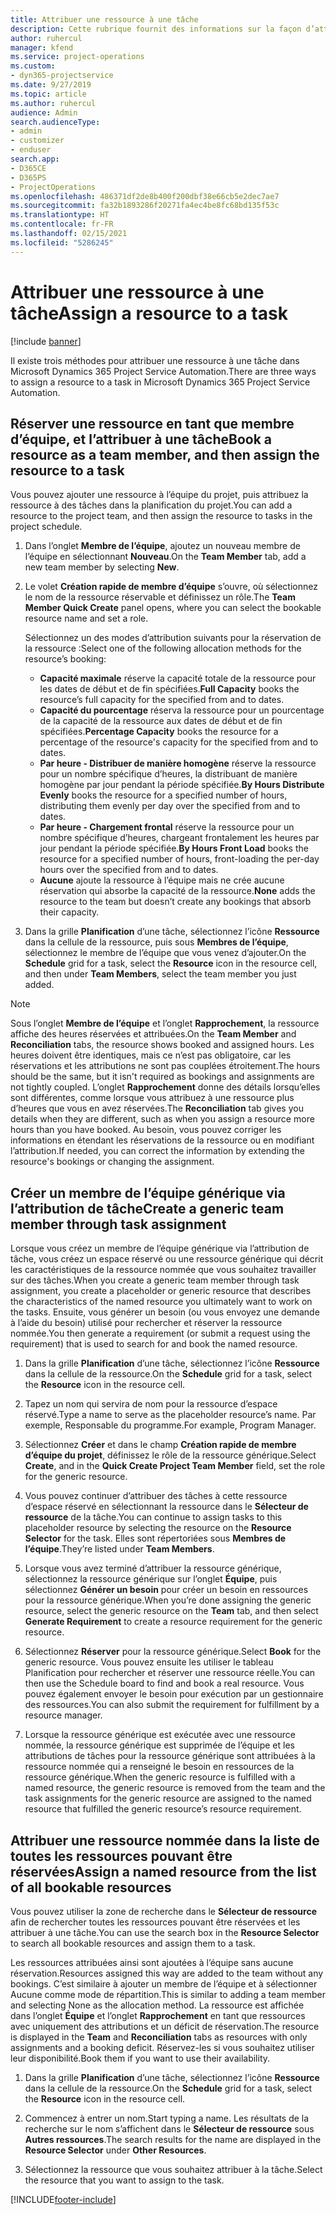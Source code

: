 ```yaml
---
title: Attribuer une ressource à une tâche
description: Cette rubrique fournit des informations sur la façon d’attribuer des ressources aux tâches.
author: ruhercul
manager: kfend
ms.service: project-operations
ms.custom:
- dyn365-projectservice
ms.date: 9/27/2019
ms.topic: article
ms.author: ruhercul
audience: Admin
search.audienceType:
- admin
- customizer
- enduser
search.app:
- D365CE
- D365PS
- ProjectOperations
ms.openlocfilehash: 486371df2de8b400f200dbf38e66cb5e2dec7ae7
ms.sourcegitcommit: fa32b1893286f20271fa4ec4be8fc68bd135f53c
ms.translationtype: HT
ms.contentlocale: fr-FR
ms.lasthandoff: 02/15/2021
ms.locfileid: "5286245"
---
```

# <a name="assign-a-resource-to-a-task"></a><span data-ttu-id="5094e-103">Attribuer une ressource à une tâche</span><span class="sxs-lookup"><span data-stu-id="5094e-103">Assign a resource to a task</span></span>

[!include [banner](../includes/psa-now-project-operations.md)]

<span data-ttu-id="5094e-104">Il existe trois méthodes pour attribuer une ressource à une tâche dans Microsoft Dynamics 365 Project Service Automation.</span><span class="sxs-lookup"><span data-stu-id="5094e-104">There are three ways to assign a resource to a task in Microsoft Dynamics 365 Project Service Automation.</span></span>

## <a name="book-a-resource-as-a-team-member-and-then-assign-the-resource-to-a-task"></a><span data-ttu-id="5094e-105">Réserver une ressource en tant que membre d’équipe, et l’attribuer à une tâche</span><span class="sxs-lookup"><span data-stu-id="5094e-105">Book a resource as a team member, and then assign the resource to a task</span></span>

<span data-ttu-id="5094e-106">Vous pouvez ajouter une ressource à l’équipe du projet, puis attribuez la ressource à des tâches dans la planification du projet.</span><span class="sxs-lookup"><span data-stu-id="5094e-106">You can add a resource to the project team, and then assign the resource to tasks in the project schedule.</span></span>

1. <span data-ttu-id="5094e-107">Dans l’onglet **Membre de l’équipe**, ajoutez un nouveau membre de l’équipe en sélectionnant **Nouveau**.</span><span class="sxs-lookup"><span data-stu-id="5094e-107">On the **Team Member** tab, add a new team member by selecting **New**.</span></span> 

2. <span data-ttu-id="5094e-108">Le volet **Création rapide de membre d’équipe** s’ouvre, où sélectionnez le nom de la ressource réservable et définissez un rôle.</span><span class="sxs-lookup"><span data-stu-id="5094e-108">The **Team Member Quick Create** panel opens, where you can select the bookable resource name and set a role.</span></span> 

    <span data-ttu-id="5094e-109">Sélectionnez un des modes d’attribution suivants pour la réservation de la ressource :</span><span class="sxs-lookup"><span data-stu-id="5094e-109">Select one of the following allocation methods for the resource’s booking:</span></span>

    - <span data-ttu-id="5094e-110">**Capacité maximale** réserve la capacité totale de la ressource pour les dates de début et de fin spécifiées.</span><span class="sxs-lookup"><span data-stu-id="5094e-110">**Full Capacity** books the resource’s full capacity for the specified from and to dates.</span></span>
    - <span data-ttu-id="5094e-111">**Capacité du pourcentage** réserva la ressource pour un pourcentage de la capacité de la ressource aux dates de début et de fin spécifiées.</span><span class="sxs-lookup"><span data-stu-id="5094e-111">**Percentage Capacity** books the resource for a percentage of the resource's capacity for the specified from and to dates.</span></span>
    - <span data-ttu-id="5094e-112">**Par heure - Distribuer de manière homogène** réserve la ressource pour un nombre spécifique d’heures, la distribuant de manière homogène par jour pendant la période spécifiée.</span><span class="sxs-lookup"><span data-stu-id="5094e-112">**By Hours Distribute Evenly** books the resource for a specified number of hours, distributing them evenly per day over the specified from and to dates.</span></span>
    - <span data-ttu-id="5094e-113">**Par heure - Chargement frontal** réserve la ressource pour un nombre spécifique d’heures, chargeant frontalement les heures par jour pendant la période spécifiée.</span><span class="sxs-lookup"><span data-stu-id="5094e-113">**By Hours Front Load** books the resource for a specified number of hours, front-loading the per-day hours over the specified from and to dates.</span></span>
    - <span data-ttu-id="5094e-114">**Aucune** ajoute la ressource à l’équipe mais ne crée aucune réservation qui absorbe la capacité de la ressource.</span><span class="sxs-lookup"><span data-stu-id="5094e-114">**None** adds the resource to the team but doesn’t create any bookings that absorb their capacity.</span></span>

3. <span data-ttu-id="5094e-115">Dans la grille **Planification** d’une tâche, sélectionnez l’icône **Ressource** dans la cellule de la ressource, puis sous **Membres de l’équipe**, sélectionnez le membre de l’équipe que vous venez d’ajouter.</span><span class="sxs-lookup"><span data-stu-id="5094e-115">On the **Schedule** grid for a task, select the **Resource** icon in the resource cell, and then under **Team Members**, select the team member you just added.</span></span> 

> [!NOTE]
> <span data-ttu-id="5094e-116">Sous l’onglet **Membre de l’équipe** et l’onglet **Rapprochement**, la ressource affiche des heures réservées et attribuées.</span><span class="sxs-lookup"><span data-stu-id="5094e-116">On the **Team Member** and **Reconciliation** tabs, the resource shows booked and assigned hours.</span></span> <span data-ttu-id="5094e-117">Les heures doivent être identiques, mais ce n’est pas obligatoire, car les réservations et les attributions ne sont pas couplées étroitement.</span><span class="sxs-lookup"><span data-stu-id="5094e-117">The hours should be the same, but it isn't required as bookings and assignments are not tightly coupled.</span></span> <span data-ttu-id="5094e-118">L’onglet **Rapprochement** donne des détails lorsqu’elles sont différentes, comme lorsque vous attribuez à une ressource plus d’heures que vous en avez réservées.</span><span class="sxs-lookup"><span data-stu-id="5094e-118">The **Reconciliation** tab gives you details when they are different, such as when you assign a resource more hours than you have booked.</span></span> <span data-ttu-id="5094e-119">Au besoin, vous pouvez corriger les informations en étendant les réservations de la ressource ou en modifiant l’attribution.</span><span class="sxs-lookup"><span data-stu-id="5094e-119">If needed, you can correct the information by extending the resource's bookings or changing the assignment.</span></span>

## <a name="create-a-generic-team-member-through-task-assignment"></a><span data-ttu-id="5094e-120">Créer un membre de l’équipe générique via l’attribution de tâche</span><span class="sxs-lookup"><span data-stu-id="5094e-120">Create a generic team member through task assignment</span></span>

<span data-ttu-id="5094e-121">Lorsque vous créez un membre de l’équipe générique via l’attribution de tâche, vous créez un espace réservé ou une ressource générique qui décrit les caractéristiques de la ressource nommée que vous souhaitez travailler sur des tâches.</span><span class="sxs-lookup"><span data-stu-id="5094e-121">When you create a generic team member through task assignment, you create a placeholder or generic resource that describes the characteristics of the named resource you ultimately want to work on the tasks.</span></span> <span data-ttu-id="5094e-122">Ensuite, vous générer un besoin (ou vous envoyez une demande à l’aide du besoin) utilisé pour rechercher et réserver la ressource nommée.</span><span class="sxs-lookup"><span data-stu-id="5094e-122">You then generate a requirement (or submit a request using the requirement) that is used to search for and book the named resource.</span></span>

1. <span data-ttu-id="5094e-123">Dans la grille **Planification** d’une tâche, sélectionnez l’icône **Ressource** dans la cellule de la ressource.</span><span class="sxs-lookup"><span data-stu-id="5094e-123">On the **Schedule** grid for a task, select the **Resource** icon in the resource cell.</span></span>

2. <span data-ttu-id="5094e-124">Tapez un nom qui servira de nom pour la ressource d’espace réservé.</span><span class="sxs-lookup"><span data-stu-id="5094e-124">Type a name to serve as the placeholder resource’s name.</span></span> <span data-ttu-id="5094e-125">Par exemple, Responsable du programme.</span><span class="sxs-lookup"><span data-stu-id="5094e-125">For example, Program Manager.</span></span>

3. <span data-ttu-id="5094e-126">Sélectionnez **Créer** et dans le champ **Création rapide de membre d’équipe du projet**, définissez le rôle de la ressource générique.</span><span class="sxs-lookup"><span data-stu-id="5094e-126">Select **Create**, and in the **Quick Create Project Team Member** field, set the role for the generic resource.</span></span>

4. <span data-ttu-id="5094e-127">Vous pouvez continuer d’attribuer des tâches à cette ressource d’espace réservé en sélectionnant la ressource dans le **Sélecteur de ressource** de la tâche.</span><span class="sxs-lookup"><span data-stu-id="5094e-127">You can continue to assign tasks to this placeholder resource by selecting the resource on the **Resource Selector** for the task.</span></span> <span data-ttu-id="5094e-128">Elles sont répertoriées sous **Membres de l’équipe**.</span><span class="sxs-lookup"><span data-stu-id="5094e-128">They’re listed under **Team Members**.</span></span>

5. <span data-ttu-id="5094e-129">Lorsque vous avez terminé d’attribuer la ressource générique, sélectionnez la ressource générique sur l’onglet **Équipe**, puis sélectionnez **Générer un besoin** pour créer un besoin en ressources pour la ressource générique.</span><span class="sxs-lookup"><span data-stu-id="5094e-129">When you’re done assigning the generic resource, select the generic resource on the **Team** tab, and then select **Generate Requirement** to create a resource requirement for the generic resource.</span></span>

6. <span data-ttu-id="5094e-130">Sélectionnez **Réserver** pour la ressource générique.</span><span class="sxs-lookup"><span data-stu-id="5094e-130">Select **Book** for the generic resource.</span></span> <span data-ttu-id="5094e-131">Vous pouvez ensuite les utiliser le tableau Planification pour rechercher et réserver une ressource réelle.</span><span class="sxs-lookup"><span data-stu-id="5094e-131">You can then use the Schedule board to find and book a real resource.</span></span> <span data-ttu-id="5094e-132">Vous pouvez également envoyer le besoin pour exécution par un gestionnaire des ressources.</span><span class="sxs-lookup"><span data-stu-id="5094e-132">You can also submit the requirement for fulfillment by a resource manager.</span></span>

7. <span data-ttu-id="5094e-133">Lorsque la ressource générique est exécutée avec une ressource nommée, la ressource générique est supprimée de l’équipe et les attributions de tâches pour la ressource générique sont attribuées à la ressource nommée qui a renseigné le besoin en ressources de la ressource générique.</span><span class="sxs-lookup"><span data-stu-id="5094e-133">When the generic resource is fulfilled with a named resource, the generic resource is removed from the team and the task assignments for the generic resource are assigned to the named resource that fulfilled the generic resource’s resource requirement.</span></span>

## <a name="assign-a-named-resource-from-the-list-of-all-bookable-resources"></a><span data-ttu-id="5094e-134">Attribuer une ressource nommée dans la liste de toutes les ressources pouvant être réservées</span><span class="sxs-lookup"><span data-stu-id="5094e-134">Assign a named resource from the list of all bookable resources</span></span>

<span data-ttu-id="5094e-135">Vous pouvez utiliser la zone de recherche dans le **Sélecteur de ressource** afin de rechercher toutes les ressources pouvant être réservées et les attribuer à une tâche.</span><span class="sxs-lookup"><span data-stu-id="5094e-135">You can use the search box in the **Resource Selector** to search all bookable resources and assign them to a task.</span></span>

<span data-ttu-id="5094e-136">Les ressources attribuées ainsi sont ajoutées à l’équipe sans aucune réservation.</span><span class="sxs-lookup"><span data-stu-id="5094e-136">Resources assigned this way are added to the team without any bookings.</span></span> <span data-ttu-id="5094e-137">C’est similaire à ajouter un membre de l’équipe et à sélectionner Aucune comme mode de répartition.</span><span class="sxs-lookup"><span data-stu-id="5094e-137">This is similar to adding a team member and selecting None as the allocation method.</span></span> <span data-ttu-id="5094e-138">La ressource est affichée dans l’onglet **Équipe** et l’onglet **Rapprochement** en tant que ressources avec uniquement des attributions et un déficit de réservation.</span><span class="sxs-lookup"><span data-stu-id="5094e-138">The resource is displayed in the **Team** and **Reconciliation** tabs as resources with only assignments and a booking deficit.</span></span> <span data-ttu-id="5094e-139">Réservez-les si vous souhaitez utiliser leur disponibilité.</span><span class="sxs-lookup"><span data-stu-id="5094e-139">Book them if you want to use their availability.</span></span>

1. <span data-ttu-id="5094e-140">Dans la grille **Planification** d’une tâche, sélectionnez l’icône **Ressource** dans la cellule de la ressource.</span><span class="sxs-lookup"><span data-stu-id="5094e-140">On the **Schedule** grid for a task, select the **Resource** icon in the resource cell.</span></span>

2. <span data-ttu-id="5094e-141">Commencez à entrer un nom.</span><span class="sxs-lookup"><span data-stu-id="5094e-141">Start typing a name.</span></span> <span data-ttu-id="5094e-142">Les résultats de la recherche sur le nom s’affichent dans le **Sélecteur de ressource** sous **Autres ressources**.</span><span class="sxs-lookup"><span data-stu-id="5094e-142">The search results for the name are displayed in the **Resource Selector** under **Other Resources**.</span></span>

3. <span data-ttu-id="5094e-143">Sélectionnez la ressource que vous souhaitez attribuer à la tâche.</span><span class="sxs-lookup"><span data-stu-id="5094e-143">Select the resource that you want to assign to the task.</span></span>



[!INCLUDE[footer-include](../includes/footer-banner.md)]